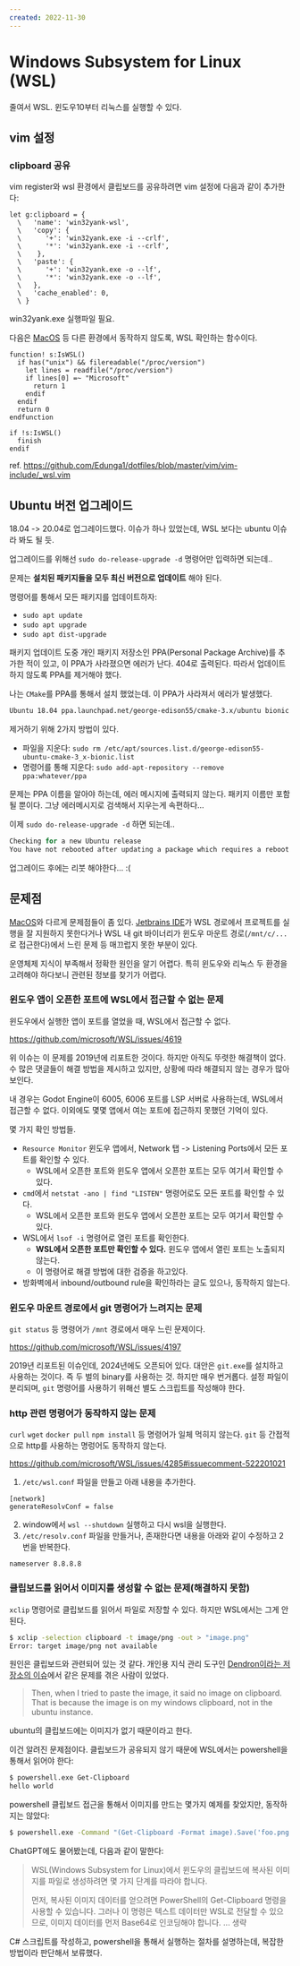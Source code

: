 ```yaml
---
created: 2022-11-30
---
```

# Windows Subsystem for Linux (WSL)

줄여서 WSL. 윈도우10부터 리눅스를 실행할 수 있다.

## vim 설정

### clipboard 공유

vim register와 wsl 환경에서 클립보드를 공유하려면 vim 설정에 다음과 같이 추가한다:

```vim
let g:clipboard = {
  \   'name': 'win32yank-wsl',
  \   'copy': {
  \      '+': 'win32yank.exe -i --crlf',
  \      '*': 'win32yank.exe -i --crlf',
  \    },
  \   'paste': {
  \      '+': 'win32yank.exe -o --lf',
  \      '*': 'win32yank.exe -o --lf',
  \   },
  \   'cache_enabled': 0,
  \ }
```

win32yank.exe 실행파일 필요.

다음은 [MacOS](./mac-os.md) 등 다른 환경에서 동작하지 않도록, WSL 확인하는 함수이다.

```vim
function! s:IsWSL()
  if has("unix") && filereadable("/proc/version")
    let lines = readfile("/proc/version")
    if lines[0] =~ "Microsoft"
      return 1
    endif
  endif
  return 0
endfunction

if !s:IsWSL()
  finish
endif
```

ref. https://github.com/Edunga1/dotfiles/blob/master/vim/vim-include/_wsl.vim

## Ubuntu 버전 업그레이드

18.04 -> 20.04로 업그레이드했다. 이슈가 하나 있었는데, WSL 보다는 ubuntu 이슈라 봐도 될 듯.

업그레이드를 위해선 `sudo do-release-upgrade -d` 명령어만 입력하면 되는데..

문제는 **설치된 패키지들을 모두 최신 버전으로 업데이트** 해야 된다.

명령어를 통해서 모든 패키지를 업데이트하자:

- `sudo apt update`
- `sudo apt upgrade`
- `sudo apt dist-upgrade`

패키지 업데이트 도중 개인 패키지 저장소인 PPA(Personal Package Archive)를 추가한 적이 있고, 이 PPA가 사라졌으면 에러가 난다.
404로 출력된다. 따라서 업데이트 하지 않도록 PPA를 제거해야 했다.

나는 `CMake`를 PPA를 통해서 설치 했었는데. 이 PPA가 사라져서 에러가 발생했다.

```bash
Ubuntu 18.04 ppa.launchpad.net/george-edison55/cmake-3.x/ubuntu bionic Release 404 Not Found [IP: 91.189.95.83 80]
```

제거하기 위해 2가지 방법이 있다.

- 파일을 지운다: `sudo rm /etc/apt/sources.list.d/george-edison55-ubuntu-cmake-3_x-bionic.list`
- 명령어를 통해 지운다: `sudo add-apt-repository --remove ppa:whatever/ppa`

문제는 PPA 이름을 알아야 하는데, 에러 메시지에 출력되지 않는다. 패키지 이름만 포함될 뿐이다. 그냥 에러메시지로 검색해서 지우는게 속편하다...

이제 `sudo do-release-upgrade -d` 하면 되는데..

```rust
Checking for a new Ubuntu release
You have not rebooted after updating a package which requires a reboot. Please reboot before upgrading.
```

업그레이드 후에는 리붓 해야한다... :(

## 문제점

[MacOS](./mac-os.md)와 다르게 문제점들이 좀 있다.
[Jetbrains IDE](./jetbrains.md)가 WSL 경로에서 프로젝트를 실행을 잘 지원하지 못한다거나
WSL 내 git 바이너리가 윈도우 마운트 경로(`/mnt/c/...`로 접근한다)에서 느린 문제 등 매끄럽지 못한 부분이 있다.

운영체제 지식이 부족해서 정확한 원인을 알기 어렵다.
특히 윈도우와 리눅스 두 환경을 고려해야 하다보니 관련된 정보를 찾기가 어렵다.

### 윈도우 앱이 오픈한 포트에 WSL에서 접근할 수 없는 문제

윈도우에서 실행한 앱이 포트를 열었을 때, WSL에서 접근할 수 없다.

https://github.com/microsoft/WSL/issues/4619

위 이슈는 이 문제를 2019년에 리포트한 것이다. 하지만 아직도 뚜렷한 해결책이 없다.
수 많은 댓글들이 해결 방법을 제시하고 있지만, 상황에 따라 해결되지 않는 경우가 많아 보인다.

내 경우는 Godot Engine이 6005, 6006 포트를 LSP 서버로 사용하는데, WSL에서 접근할 수 없다.
이외에도 몇몇 앱에서 여는 포트에 접근하지 못했던 기억이 있다.

몇 가지 확인 방법들.

- `Resource Monitor` 윈도우 앱에서, Network 탭 -> Listening Ports에서 모든 포트를 확인할 수 있다.
    - WSL에서 오픈한 포트와 윈도우 앱에서 오픈한 포트는 모두 여기서 확인할 수 있다.
- `cmd`에서 `netstat -ano | find "LISTEN"` 명령어로도 모든 포트를 확인할 수 있다.
    - WSL에서 오픈한 포트와 윈도우 앱에서 오픈한 포트는 모두 여기서 확인할 수 있다.
- WSL에서 `lsof -i` 명령어로 열린 포트를 확인한다.
    - **WSL에서 오픈한 포트만 확인할 수 있다.** 윈도우 앱에서 열린 포트는 노출되지 않는다.
    - 이 명령어로 해결 방법에 대한 검증을 하고있다.
- 방화벽에서 inbound/outbound rule을 확인하라는 글도 있으나, 동작하지 않는다.

### 윈도우 마운트 경로에서 git 명령어가 느려지는 문제

`git status` 등 명령어가 `/mnt` 경로에서 매우 느린 문제이다.

https://github.com/microsoft/WSL/issues/4197

2019년 리포트된 이슈인데, 2024년에도 오픈되어 있다.
대안은 `git.exe`를 설치하고 사용하는 것이다. 즉 두 벌의 binary를 사용하는 것.
하지만 매우 번거롭다. 설정 파일이 분리되며, `git` 명령어를 사용하기 위해선 별도 스크립트를 작성해야 한다.

### http 관련 명령어가 동작하지 않는 문제

`curl` `wget` `docker pull`  `npm install` 등 명령어가 일체 먹히지 않는다.
`git` 등 간접적으로 http를 사용하는 명렁어도 동작하지 않는다.

https://github.com/microsoft/WSL/issues/4285#issuecomment-522201021

1. `/etc/wsl.conf` 파일을 만들고 아래 내용을 추가한다.

```
[network]
generateResolvConf = false
```

2. window에서 `wsl --shutdown` 실행하고 다시 wsl을 실행한다.
3. `/etc/resolv.conf` 파일을 만들거나, 존재한다면 내용을 아래와 같이 수정하고 2번을 반복한다.

```
nameserver 8.8.8.8
```

### 클립보드를 읽어서 이미지를 생성할 수 없는 문제(해결하지 못함)

`xclip` 명령어로 클립보드를 읽어서 파일로 저장할 수 있다. 하지만 WSL에서는 그게 안된다.

```bash
$ xclip -selection clipboard -t image/png -out > "image.png"
Error: target image/png not available
```

원인은 클립보드와 관련되어 있는 것 같다.
개인용 지식 관리 도구인 [Dendron이라는 저장소의 이슈](https://github.com/dendronhq/dendron/issues/2310)에서 같은 문제를 겪은 사람이 있었다.

> Then, when I tried to paste the image, it said no image on clipboard. That is because the image is on my windows clipboard, not in the ubuntu instance.

ubuntu의 클립보드에는 이미지가 없기 때문이라고 한다.

이건 알려진 문제점이다. 클립보드가 공유되지 않기 때문에 WSL에서는 powershell을 통해서 읽어야 한다:

```bash
$ powershell.exe Get-Clipboard
hello world
```

powershell 클립보드 접근을 통해서 이미지를 만드는 몇가지 예제를 찾았지만, 동작하지는 않았다:

```bash
$ powershell.exe -Command "(Get-Clipboard -Format image).Save('foo.png')"
```

ChatGPT에도 물어봤는데, 다음과 같이 말한다:

> WSL(Windows Subsystem for Linux)에서 윈도우의 클립보드에 복사된 이미지를 파일로 생성하려면 몇 가지 단계를 따라야 합니다.
>
> 먼저, 복사된 이미지 데이터를 얻으려면 PowerShell의 Get-Clipboard 명령을 사용할 수 있습니다. 그러나 이 명령은 텍스트 데이터만 WSL로 전달할 수 있으므로, 이미지 데이터를 먼저 Base64로 인코딩해야 합니다.
> ... 생략

C# 스크립트를 작성하고, powershell을 통해서 실행하는 절차를 설명하는데, 복잡한 방법이라 판단해서 보류했다.
